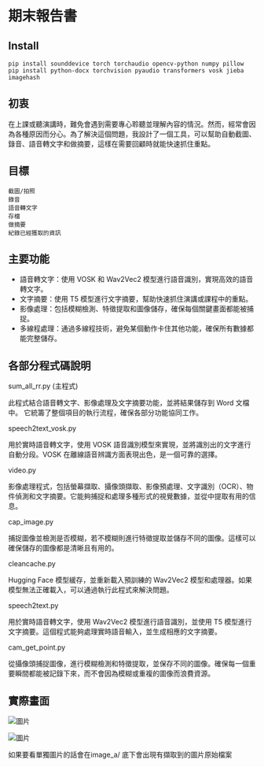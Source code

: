 # 期末報告書

## Install 
```
pip install sounddevice torch torchaudio opencv-python numpy pillow
pip install python-docx torchvision pyaudio transformers vosk jieba imagehash
```

## 初衷

在上課或聽演講時，難免會遇到需要專心聆聽並理解內容的情況。然而，經常會因為各種原因而分心。為了解決這個問題，我設計了一個工具，可以幫助自動截圖、錄音、語音轉文字和做摘要，這樣在需要回顧時就能快速抓住重點。

## 目標

    截圖/拍照
    錄音
    語音轉文字
    存檔
    做摘要
    紀錄已經獲取的資訊

## 主要功能

* 語音轉文字：使用 VOSK 和 Wav2Vec2 模型進行語音識別，實現高效的語音轉文字。
* 文字摘要：使用 T5 模型進行文字摘要，幫助快速抓住演講或課程中的重點。
* 影像處理：包括模糊檢測、特徵提取和圖像儲存，確保每個關鍵畫面都能被捕捉。
* 多線程處理：通過多線程技術，避免某個動作卡住其他功能，確保所有數據都能完整儲存。

## 各部分程式碼說明
sum_all_rr.py (主程式)

此程式結合語音轉文字、影像處理及文字摘要功能，並將結果儲存到 Word 文檔中。
它統籌了整個項目的執行流程，確保各部分功能協同工作。

speech2text_vosk.py

用於實時語音轉文字，使用 VOSK 語音識別模型來實現，並將識別出的文字進行自動分段。VOSK 在離線語音辨識方面表現出色，是一個可靠的選擇。

video.py

影像處理程式，包括螢幕擷取、攝像頭擷取、影像預處理、文字識別（OCR）、物件偵測和文字摘要。它能夠捕捉和處理多種形式的視覺數據，並從中提取有用的信息。

cap_image.py

捕捉圖像並檢測是否模糊，若不模糊則進行特徵提取並儲存不同的圖像。這樣可以確保儲存的圖像都是清晰且有用的。

cleancache.py

Hugging Face 模型緩存，並重新載入預訓練的 Wav2Vec2 模型和處理器。如果模型無法正確載入，可以通過執行此程式來解決問題。

speech2text.py

用於實時語音轉文字，使用 Wav2Vec2 模型進行語音識別，並使用 T5 模型進行文字摘要。這個程式能夠處理實時語音輸入，並生成相應的文字摘要。

cam_get_point.py

從攝像頭捕捉圖像，進行模糊檢測和特徵提取，並保存不同的圖像。確保每一個重要瞬間都能被記錄下來，而不會因為模糊或重複的圖像而浪費資源。

## 實際畫面

![圖片](https://github.com/MAXKIRITO/Auto_Summarize_something/assets/67036239/72efb6f1-4edb-41bd-9a91-d1c29ce35273)

![圖片](https://github.com/MAXKIRITO/Auto_Summarize_something/assets/67036239/b2a61c56-9aa9-429b-ae1c-1b1aba5ccb28)


如果要看單獨圖片的話會在image_a/ 底下會出現有擷取到的圖片原始檔案
